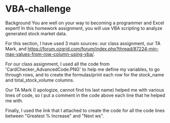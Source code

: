 # VBA-challenge

Background
You are well on your way to becoming a programmer and Excel expert! In this homework assignment, you will use VBA scripting to analyze generated stock market data.


For this section, I have used 3 main sources: our class assignment, our TA Mark, and https://forum.ozgrid.com/forum/index.php?thread/87224-min-max-values-from-row-column-using-vba/.

For our class assignment, I used all the code from 'CardChecker_AdvancedCode.PNG' to help me define my variables, to go through rows, and to create the formulas/print each row for the stock_name and total_stock_volume columns.

Our TA Mark (I apologize, cannot find his last name) helped me with various lines of code, so I put a comment in the code above each line that he helped me with.

Finally, I used the link that I attached to create the code for all the code lines between "Greatest % Increase" and "Next ws".
